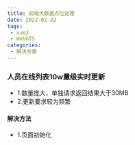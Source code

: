 ```yaml
---
title: 前端大数据点位处理
date: 2022-02-22
tags:
 - vue3
 - WebGIS
categories:
 - 解决方案
---
```


### 人员在线列表10w量级实时更新
- 1.数量庞大，单独请求返回结果大于30MB
- 2.更新要求较为频繁
#### 解决方法
- 1.页面初始化